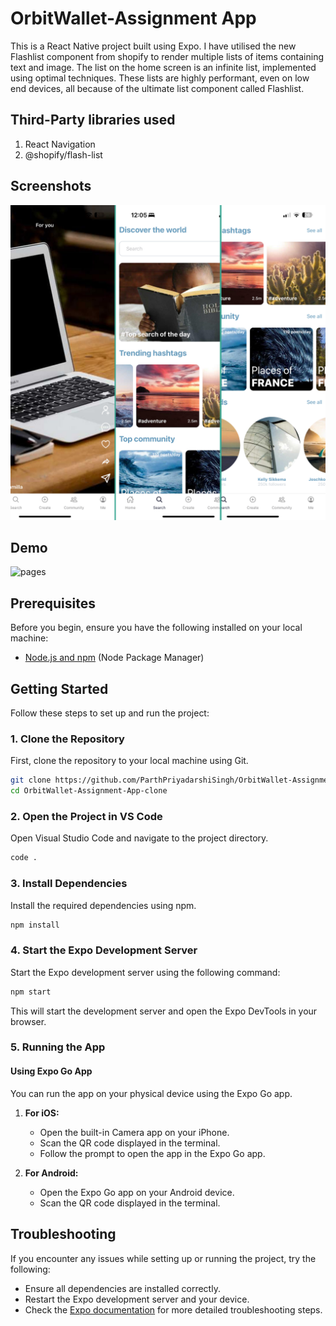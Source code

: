 



# OrbitWallet-Assignment App

This is a React Native project built using Expo. I have utilised the new Flashlist component from shopify to render multiple lists of items containing text and image. The list on the home screen is an infinite list, implemented using optimal techniques. These lists are highly performant, even on low end devices, all because of the ultimate list component called Flashlist.

## Third-Party libraries used

1. React Navigation
2. @shopify/flash-list

## Screenshots

![pages](assets/demo/collage.png)


## Demo

![pages](assets/demo/demo.gif)




## Prerequisites

Before you begin, ensure you have the following installed on your local machine:

- [Node.js and npm](https://nodejs.org/) (Node Package Manager)


## Getting Started

Follow these steps to set up and run the project:

### 1. Clone the Repository

First, clone the repository to your local machine using Git.

```bash
git clone https://github.com/ParthPriyadarshiSingh/OrbitWallet-Assignment-App.git
cd OrbitWallet-Assignment-App-clone
```

### 2. Open the Project in VS Code

Open Visual Studio Code and navigate to the project directory.

```bash
code .
```

### 3. Install Dependencies

Install the required dependencies using npm.

```bash
npm install
```

### 4. Start the Expo Development Server

Start the Expo development server using the following command:

```bash
npm start
```

This will start the development server and open the Expo DevTools in your browser.

### 5. Running the App

#### Using Expo Go App

You can run the app on your physical device using the Expo Go app.

1. **For iOS:**
   - Open the built-in Camera app on your iPhone.
   - Scan the QR code displayed in the terminal.
   - Follow the prompt to open the app in the Expo Go app.

2. **For Android:**
   - Open the Expo Go app on your Android device.
   - Scan the QR code displayed in the terminal.



## Troubleshooting


If you encounter any issues while setting up or running the project, try the following:

- Ensure all dependencies are installed correctly.
- Restart the Expo development server and your device.
- Check the [Expo documentation](https://docs.expo.dev/) for more detailed troubleshooting steps.


